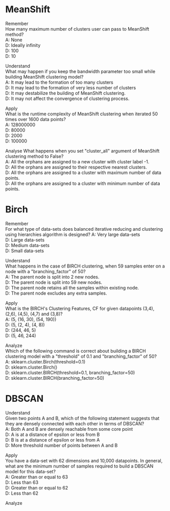 # MeanShift

Remember  
How many maximum number of clusters user can pass to MeanShift method?  
A: None  
D: Ideally infinity  
D: 100  
D: 10  

Understand  
What may happen if you keep the bandwidth parameter too small while building MeanShift clustering model?  
A: It may lead to the formation of too many clusters  
D: It may lead to the formation of very less number of clusters  
D: It may destabilize the building of MeanShift clustering.  
D: It may not affect the convergence of clustering process.  

Apply  
What is the runtime complexity of MeanShift clustering when iterated 50 times over 1600 data points?  
A: 128000000  
D: 80000  
D: 2000  
D: 100000  

Analyse
What happens when you set "cluster_all" argument of MeanShift clustering method to False?  
A: All the orphans are assigned to a new cluster with cluster label -1.  
D: All the orphans are assigned to their respective nearest clusters.  
D: All the orphans are assigned to a cluster with maximum number of data points.   
D: All the orphans are assigned to a cluster with minimum number of data points.  

# Birch
Remember  
For what type of data-sets does balanced iterative reducing and clustering using hierarchies algorithm is designed? 
A: Very large data-sets  
D: Large data-sets  
D: Medium data-sets  
D: Small data-sets  

Understand  
What happens in the case of BIRCH clustering, when 59 samples enter on a node with a "branching_factor" of 50?  
A: The parent node is split into 2 new nodes.  
D: The parent node is split into 59 new nodes.  
D: The parent node retains all the samples within existing node.  
D: The parent node excludes any extra samples.  

Apply  
What is the BIRCH's Clustering Features, CF for given datapoints (3,4), (2,6), (4,5), (4,7) and (3,8)?  
A: (5, (16, 30), (54, 190))  
D: (5, (2, 4), (4, 8))  
D: (244, 46, 5)  
D: (5, 46, 244)  

Analyze  
Which of the following command is correct about building a BIRCH clustering model with a "threshold" of 0.1 and "branching_factor" of 50?  
A: sklearn.cluster.Birch(threshold=0.1)  
D: sklearn.cluster.Birch()  
D: sklearn.cluster.BIRCH(threshold=0.1, branching_factor=50)  
D: sklearn.cluster.BIRCH(branching_factor=50)  


# DBSCAN
Understand  
Given two points A and B, which of the following statement suggests that they are densely connected with each other in terms of DBSCAN?  
A: Both A and B are densely reachable from some core point  
D: A is at a distance of epsilon or less from B  
D: B is at a distance of epsilon or less from A  
D: More threshold number of points between A and B  

Apply  
You have a data-set with 62 dimensions and 10,000 datapoints. In general, what are the minimum number of samples required to build a DBSCAN model for this data-set?  
A: Greater than or equal to 63  
D: Less than 63  
D: Greater than or equal to 62  
D: Less than 62  

Analyze  







